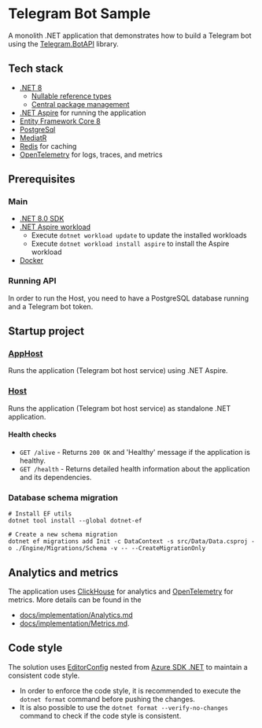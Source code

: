 # Telegram Bot Sample
A monolith .NET application that demonstrates how to build a Telegram bot using the [Telegram.BotAPI](https://github.com/Eptagone/Telegram.BotAPI) library.

## Tech stack
- [.NET 8](https://dotnet.microsoft.com/en-us/download/dotnet/8.0)
    - [Nullable reference types](https://learn.microsoft.com/en-us/dotnet/csharp/nullable-references)
    - [Central package management](https://learn.microsoft.com/en-us/nuget/consume-packages/central-package-management)
- [.NET Aspire](https://learn.microsoft.com/en-us/dotnet/aspire/get-started/aspire-overview) for running the application
- [Entity Framework Core 8](https://learn.microsoft.com/en-us/ef/core/what-is-new/ef-core-8.0/whatsnew)
- [PostgreSql](https://www.postgresql.org)
- [MediatR](https://github.com/jbogard/MediatR)
- [Redis](https://redis.io) for caching
- [OpenTelemetry](https://opentelemetry.io) for logs, traces, and metrics

## Prerequisites

### Main
- [.NET 8.0 SDK](https://dotnet.microsoft.com/download/dotnet/8.0)
- [.NET Aspire workload](https://learn.microsoft.com/en-us/dotnet/aspire/get-started/aspire-overview)
    - Execute `dotnet workload update` to update the installed workloads
    - Execute `dotnet workload install aspire` to install the Aspire workload
- [Docker](https://www.docker.com/get-started)

### Running API
In order to run the Host, you need to have a PostgreSQL database running and a Telegram bot token.

## Startup project

### [AppHost](src/AppHost/)
Runs the application (Telegram bot host service) using .NET Aspire.

### [Host](src/Host/)
Runs the application (Telegram bot host service) as standalone .NET application.

#### Health checks
- `GET /alive` - Returns `200 OK` and 'Healthy' message if the application is healthy.
- `GET /health` - Returns detailed health information about the application and its dependencies.

### Database schema migration

```shell
# Install EF utils
dotnet tool install --global dotnet-ef

# Create a new schema migration
dotnet ef migrations add Init -c DataContext -s src/Data/Data.csproj -o ./Engine/Migrations/Schema -v -- --CreateMigrationOnly
```

## Analytics and metrics
The application uses [ClickHouse](https://clickhouse.tech) for analytics and [OpenTelemetry](https://opentelemetry.io) for metrics.
More details can be found in the
- [docs/implementation/Analytics.md](docs/implementation/Analytics.md)
- [docs/implementation/Metrics.md](docs/implementation/Metrics.md).

## Code style
The solution uses [EditorConfig](.editorconfig) nested from [Azure SDK .NET](https://github.com/Azure/azure-sdk-for-net/blob/main/.editorconfig) to maintain a consistent code style.

- In order to enforce the code style, it is recommended to execute the `dotnet format` command before pushing the changes.
- It is also possible to use the `dotnet format --verify-no-changes` command to check if the code style is consistent.

